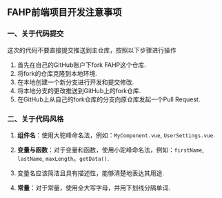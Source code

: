<h2>FAHP前端项目开发注意事项</h2>

### 一、关于代码提交

这次的代码不要直接提交推送到主仓库，按照以下步骤进行操作

1. 首先在自己的GitHub账户下fork FAHP这个仓库.
2. 将fork的仓库克隆到本地环境.
3. 在本地创建一个新分支进行开发和提交修改.
4. 将本地分支的更改推送到GitHub上的fork仓库.
5. 在GitHub上从自己的fork仓库的分支向原仓库发起一个Pull Request.

<h3>二、关于代码风格</h3>

1. **组件名**：使用大驼峰命名法，例如：`MyComponent.vue`, `UserSettings.vue`.

2. **变量与函数**：对于变量和函数，使用小驼峰命名法，例如：`firstName`, `lastName`, `maxLength`。`getData()`.

3. 变量名应该简洁且具有描述性，能够清楚地表达其用途.

4. **常量**：对于常量，使用全大写字母，并用下划线分隔单词.

   
